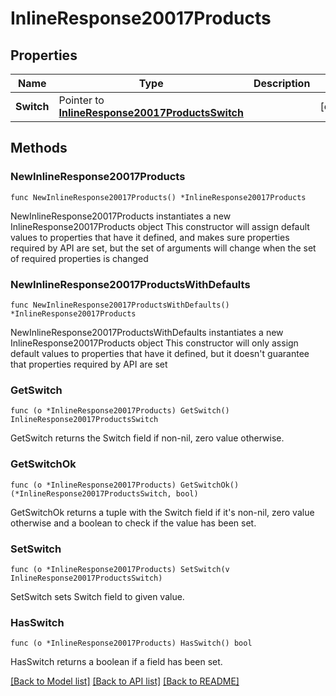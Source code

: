 # InlineResponse20017Products

## Properties

Name | Type | Description | Notes
------------ | ------------- | ------------- | -------------
**Switch** | Pointer to [**InlineResponse20017ProductsSwitch**](InlineResponse20017ProductsSwitch.md) |  | [optional] 

## Methods

### NewInlineResponse20017Products

`func NewInlineResponse20017Products() *InlineResponse20017Products`

NewInlineResponse20017Products instantiates a new InlineResponse20017Products object
This constructor will assign default values to properties that have it defined,
and makes sure properties required by API are set, but the set of arguments
will change when the set of required properties is changed

### NewInlineResponse20017ProductsWithDefaults

`func NewInlineResponse20017ProductsWithDefaults() *InlineResponse20017Products`

NewInlineResponse20017ProductsWithDefaults instantiates a new InlineResponse20017Products object
This constructor will only assign default values to properties that have it defined,
but it doesn't guarantee that properties required by API are set

### GetSwitch

`func (o *InlineResponse20017Products) GetSwitch() InlineResponse20017ProductsSwitch`

GetSwitch returns the Switch field if non-nil, zero value otherwise.

### GetSwitchOk

`func (o *InlineResponse20017Products) GetSwitchOk() (*InlineResponse20017ProductsSwitch, bool)`

GetSwitchOk returns a tuple with the Switch field if it's non-nil, zero value otherwise
and a boolean to check if the value has been set.

### SetSwitch

`func (o *InlineResponse20017Products) SetSwitch(v InlineResponse20017ProductsSwitch)`

SetSwitch sets Switch field to given value.

### HasSwitch

`func (o *InlineResponse20017Products) HasSwitch() bool`

HasSwitch returns a boolean if a field has been set.


[[Back to Model list]](../README.md#documentation-for-models) [[Back to API list]](../README.md#documentation-for-api-endpoints) [[Back to README]](../README.md)


